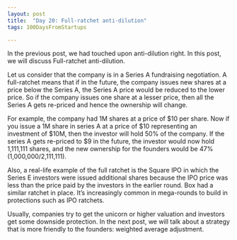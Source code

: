```yaml
---
layout: post
title:  "Day 20: Full-ratchet anti-dilution"
tags: 100DaysFromStartups

---
```


In the previous post, we had touched upon anti-dilution right. In this post, we will discuss Full-ratchet anti-dilution.

Let us consider that the company is in a Series A fundraising negotiation. A full-ratchet means that if in the future, the company issues new shares at a price below the Series A, the Series A price would be reduced to the lower price. So if the company issues one share at a lesser price, then all the Series A gets re-priced and hence the ownership will change.

For example, the company had 1M shares at a price of $10 per share. Now if you issue a 1M share in series A at a price of $10 representing an investment of $10M, then the investor will hold 50% of the company. If the series A gets re-priced to $9 in the future, the investor would now hold 1,111,111 shares, and the new ownership for the founders would be 47% (1,000,000/2,111,111).

Also, a real-life example of the full ratchet is the Square IPO in which the Series E investors were issued additional shares because the IPO price was less than the price paid by the investors in the earlier round. Box had a similar ratchet in place. It’s increasingly common in mega-rounds to build in protections such as IPO ratchets.

Usually, companies try to get the unicorn or higher valuation and investors get some downside protection. In the next post, we will talk about a strategy that is more friendly to the founders: weighted average adjustment.
